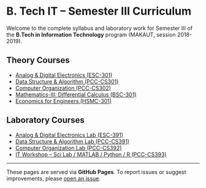 # B. Tech IT – Semester III Curriculum

Welcome to the complete syllabus and laboratory work for Semester III of the **B.Tech in Information Technology** program (MAKAUT, session 2018-2019).

## Theory Courses
- [Analog & Digital Electronics (ESC-301)](ESC-301_Analog_and_Digital_Electronics.md)
- [Data Structure & Algorithm (PCC-CS301)](PCC-CS301_Data_Structure_and_Algorithm.md)
- [Computer Organization (PCC-CS302)](PCC-CS302_Computer_Organization.md)
- [Mathematics-III: Differential Calculus (BSC-301)](BSC-301_Mathematics-III_Differential_Calculus.md)
- [Economics for Engineers (HSMC-301)](HSMC-301_Economics_for_Engineers.md)

## Laboratory Courses
- [Analog & Digital Electronics Lab (ESC-391)](ESC-391_Analog_and_Digital_Electronics_Lab.md)
- [Data Structure & Algorithm Lab (PCC-CS391)](PCC-CS391_Data_Structure_and_Algorithm_Lab.md)
- [Computer Organization Lab (PCC-CS392)](PCC-CS392_Computer_Organization_Lab.md)
- [IT Workshop – Sci Lab / MATLAB / Python / R (PCC-CS393)](PCC-CS393_IT_Workshop.md)

---

These pages are served via **GitHub Pages**. To report issues or suggest improvements, please [open an issue](https://github.com/asabya/sem-three/issues). 